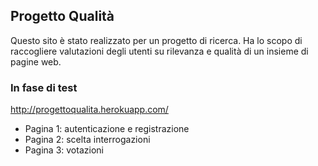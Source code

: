 Progetto Qualità 
-----------------

Questo sito è stato realizzato per un progetto di ricerca. Ha lo scopo di raccogliere valutazioni degli utenti su
rilevanza e qualità di un insieme di pagine web. 

### In fase di test

http://progettoqualita.herokuapp.com/

- Pagina 1: autenticazione e registrazione
- Pagina 2: scelta interrogazioni
- Pagina 3: votazioni
